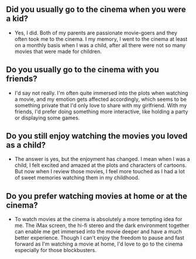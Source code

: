 ## Did you usually go to the cinema when you were a kid?
- Yes, I did. Both of my parents are passionate movie-goers and they often took me to the cinema. I my memory, I went to the cinema at least on a monthly basis when I was a child, after all there were not so many movies that were made for children.
## Do you usually go to the cinema with you friends?
- I'd say not really. I'm often quite immersed into the plots when watching a movie, and my emotion gets affected accordingly, which seems to be something private that I'd only love to share with my girlfriend. With my friends, I'd prefer doing something more interactive, like holding a party or displaying some games. 
## Do you still enjoy watching the movies you loved as a child?
-  The answer is yes, but the enjoyment has changed. I mean when I was a child, I felt excited and amazed at the plots and characters of cartoons. But now when I review those movies, I feel more touched as I had a lot of sweet memories watching them in my childhood.
## Do you prefer watching movies at home or at the cinema?
- To watch movies at the cinema is absolutely a more tempting idea for me. The iMax screen, the hi-fi stereo and the dark environment together can enable me get immersed into the movie deeper and have a much better experience. Though I can't enjoy the freedom to pause and fast forward as I'm watching a movie at home, I'd love to go to the cinema especially for those blockbusters.